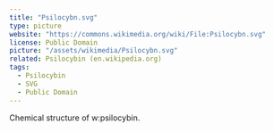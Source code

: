 ```yaml
---
title: "Psilocybn.svg"
type: picture
website: "https://commons.wikimedia.org/wiki/File:Psilocybn.svg"
license: Public Domain
picture: "/assets/wikimedia/Psilocybn.svg"
related: Psilocybin (en.wikipedia.org)
tags:
  - Psilocybin
  - SVG
  - Public Domain
---
```

Chemical structure of w:psilocybin.